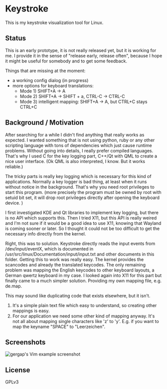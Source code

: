 Keystroke
=========

This is my keystroke visualization tool for Linux.

Status
------

This is an early prototype, it is not really released yet, but it is working for
me.
I provide it in the sense of "release early, release often", because I hope it
might be useful for somebody and to get some feedback.

Things that are missing at the moment:

* a working config dialog (in progress)
* more options for keyboard translations:
    * Mode 1) SHIFT+A -> A
    * Mode 2) SHIFT+A -> SHIFT + a, CTRL-C -> CTRL-C
    * Mode 3) intelligent mapping: SHIFT+A -> A, but CTRL+C stays CTRL+C

Background / Motivation
-----------------------

After searching for a while I didn't find anything that
really works as expected. I wanted something that is not using python, ruby or
any other scripting language with tons of dependencies which just cause runtime
problems. Without going into details, I really prefer compiled languages.
That's why I used C for the key logging part, C++/Qt with QML
to create a nice user interface. (Ok QML is also interpreted, I know. But it works reliable.)

The tricky parts is really key logging which is necessary for this kind of
applications. Normally a key logger is bad thing, at least when it runs without
notice in the background. That's why you need root privileges to start this
program. (more precisely the program must be owned by root with setuid bit set,
it will drop root privileges directly after opening the keyboard device. )

I first investigated KDE and Qt libraries to implement key logging, but there is
no API which supports this. Then I tried X11, but this API is really weired and
I'm not sure if it would be a good idea to use X11, knowing that Wayland is
coming sooner or later. So I thought it could not be too difficult to get the
necessary info directly from the kernel.

Right, this was to solution. Keystroke directly reads the input events from
/dev/input/eventX, which is documented in /usr/src/linux/Documentation/input/input.txt
and other documents in this folder.
Getting this to work was really easy. The kernel provides the scancodes and
already the translated keycodes. The only remaining problem was mapping the
English keycodes to other keyboard layouts, a German qwertz keyboard in my case.
I looked again into X11 for this part but finally came to a much simpler solution.
Providing my own mapping file, e.g. de.map.

This may sound like duplicating code that exists elsewhere, but it isn't.

1. It's a simple plain text file which easy to understand, so creating other
mappings is easy.
2. For our application we need some other kind of mapping anyway. It's not all
about mapping single characters like 'z' to 'y'.
E.g. if you want to map the keyname "SPACE" to "Leerzeichen".


Screenshots
-----------
![gergap's Vim example screenshot][screenshot]


License
-------

GPLv3

[screenshot]: https://raw.github.com/gergap/keystroke/master/screenshot.png

